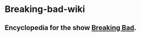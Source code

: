 # Breaking-bad-wiki

## Encyclopedia for the show [Breaking Bad](https://www.imdb.com/title/tt0903747/).
